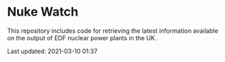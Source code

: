 # Nuke Watch

This repository includes code for retrieving the latest information available on the output of EDF nuclear power plants in the UK.

Last updated: 2021-03-10 01:37
